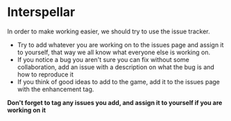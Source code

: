 # Interspellar

In order to make working easier, we should try to use the issue tracker.

 * Try to add whatever you are working on to the issues page and assign it to yourself, that way we all know what everyone else is working on.
 * If you notice a bug you aren't sure you can fix without some collaboration, add an issue with a description on what the bug is and how to reproduce it
 * If you think of good ideas to add to the game, add it to the issues page with the enhancement tag.
 
**Don't forget to tag any issues you add, and assign it to yourself if you are working on it**
